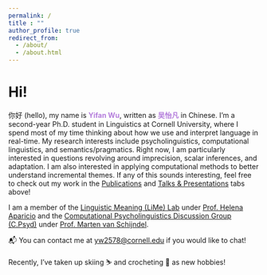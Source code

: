 ```yaml
---
permalink: /
title : ""
author_profile: true
redirect_from: 
  - /about/
  - /about.html
---
```


**Hi!**
======

你好 (hello), my name is **<span style="color: #B57EDC;">Yifan Wu</span>**, written as **<span style="color: #B57EDC;">吴怡凡</span>** in Chinese. I’m a second-year Ph.D. student in Linguistics at Cornell University, where I spend most of my time thinking about how we use and interpret language in real-time. My research interests include psycholinguistics, computational linguistics, and semantics/pragmatics. Right now, I am particularly interested in questions revolving around imprecision, scalar inferences, and adaptation. I am also interested in applying computational methods to better understand incremental themes. If any of this sounds interesting, feel free to check out my work in the [Publications](/publications/) and [Talks & Presentations](/talks/) tabs above!

I am a member of the [Linguistic Meaning (LiMe) Lab](https://lime-lab-cornell.github.io/) under [Prof. Helena Aparicio](https://lime-lab-cornell.github.io/HelenaWebsite/index.html) and the [Computational Psycholinguistics Discussion Group (C.Psyd)](https://c-psyd.github.io/) under [Prof. Marten van Schijndel](https://vansky.github.io/).

:mailbox_with_mail: You can contact me at [yw2578@cornell.edu](yw2578@cornell.edu) if you would like to chat!

Recently, I’ve taken up skiing ⛷️ and crocheting 🧶 as new hobbies!
